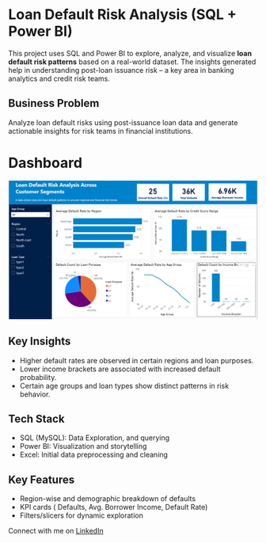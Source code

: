 # Loan Default Risk Analysis (SQL + Power BI)

This project uses SQL and Power BI to explore, analyze, and visualize **loan default risk patterns** based on a real-world dataset. The insights generated help in understanding post-loan issuance risk – a key area in banking analytics and credit risk teams.

## Business Problem
Analyze loan default risks using post-issuance loan data and generate actionable insights for risk teams in financial institutions.

# Dashboard
![Dashboard Preview](dashboard.png)

## Key Insights
- Higher default rates are observed in certain regions and loan purposes.
- Lower income brackets are associated with increased default probability.
- Certain age groups and loan types show distinct patterns in risk behavior.

## Tech Stack
- SQL (MySQL): Data Exploration, and querying
- Power BI: Visualization and storytelling
- Excel: Initial data preprocessing and cleaning

## Key Features
- Region-wise and demographic breakdown of defaults
- KPI cards ( Defaults, Avg. Borrower Income, Default Rate)
- Filters/slicers for dynamic exploration

Connect with me on [LinkedIn](https://www.linkedin.com/in/saloni-r/)
